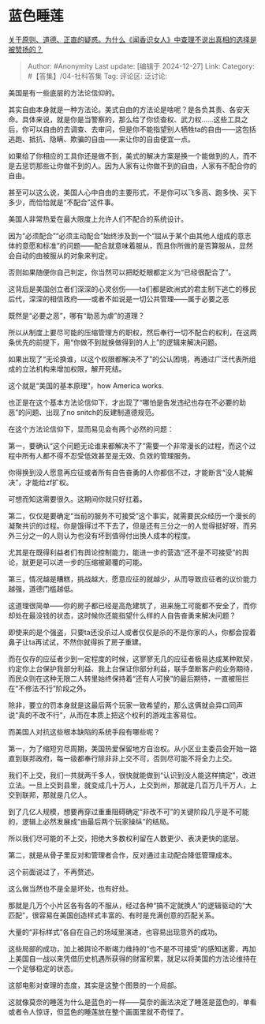 # 蓝色睡莲
[关于原则、道德、正直的疑惑。为什么《闻香识女人》中查理不说出真相的选择是被赞扬的？](https://www.zhihu.com/question/310577358/answer/65495844688)

> Author: #Anonymity
> Last update: [编辑于 2024-12-27]
> Link:
> Category: #【答集】/04-社科答集 
> Tag: 
> 评论区:
> 泛讨论:

美国是有一些底层的方法论信仰的。

其实自由本身就是一种方法论。美式自由的方法论是啥呢？是各负其责、各安天命。具体来说，就是你是当警察的，那么给了你侦查权、武力权……这些工具之后，你可以自由的去调查、去审问，但是你不能指望别人牺牲ta的自由——这包括逃跑、抵抗、隐瞒、欺骗的自由——来让你的自由便宜一点。

如果给了你相应的工具你还是做不到，美式的解决方案是换一个能做到的人，而不是去惩罚那些让你做不到的人。因为人家有让你做不到的自由，人家有不配合你的自由。

甚至可以这么说，美国人心中自由的主要形式，不是你可以飞多高、跑多快、买下多少，而恰恰就是“不配合”这件事。

美国人非常热爱在最大限度上允许人们不配合的系统设计。

因为“必须配合”“必须主动配合”始终涉及到一个“屈从于某个由其他人组成的意志体的意愿和标准”的问题——配合就意味着服从，而且你所做的是否算服从，显然会自动的由被服从的对象来判定。

否则如果随便你自己判定，你当然可以把眨眨眼都定义为“已经很配合了”。

这背后是美国创立者们深深的心灵创伤——ta们都是欧洲式的君主制下逃亡的移民后代，深深的相信政府——或者不如说是一切公共管理——属于必要之恶

既然是“必要之恶”，哪有“助恶为虐”的道理？

所以从制度上要尽可能的压缩管理方的职权，然后奉行一切不配合的权利，在这两条优先的前提下，用“你做不到就换做得到的人上”的逻辑来解决问题。

如果出现了“无论换谁，以这个权限都解决不了”的公认困境，再通过广泛代表所组成的立法机构来增加权限，解开死结。

这个就是“美国的基本原理”，how America works.

也正是在这个基本方法论信仰下，才出现了“哪怕是告发违纪也存在不必要的助恶”的问题、出现了no snitch的反建制道德规范。

在这个方法论信仰下，显而易见会有两个必然的问题：

第一，要确认“这个问题无论谁来都解决不了”需要一个非常漫长的过程，而这个过程中所有人都不得不忍受低效甚至是无效、负效的管理服务。

你得换到没人愿意再应征或者所有自告奋勇的人你都信不过，才能断言“没人能解决”，才能给zf扩权。

可想而知这需要很久。这期间你就只好扛着。

第二，仅仅是要确定“当前的服务不可接受”这个事实，就需要民众经历一个漫长的凝聚共识的过程。你是饿得过不下去了，但是还有三分之一的人觉得挺好呀，而另外三分之一的人则认为也没有坏到值得付出换人成本的程度。

尤其是在既得利益者们有舆论控制能力，能进一步的营造“还不是不可接受”的舆论，就更是可以进一步的压缩被颠覆的可能。

第三，情况越是糟糕，挑战越大，愿意应征的就越少，从而导致应征者的议价能力越强，道德门槛越低。

这道理很简单——你的房子都已经是高危建筑了，进来施工可能都不安全了，而你却处在最没钱的状态，这时候你还能指望什么样的人自告奋勇来解决问题？

即使来的是个强盗，只要ta还没杀过人或者仅仅是杀的不是你家的人，你都会捏着鼻子让ta再试试，不然你就得拆了房子重建。

而在仅存的应征者少到一定程度的时候，这寥寥无几的应征者极易达成某种默契，约定你上台保护我部分利益、我上台保证你部分利益，联手垄断客户的业务期待，而民众则在这种无限二人转里始终保持着“还有人可换”的最后期待，一直被阻拦在“不修法不行”阶段之外。

除非，要立的罚本身就是这最后两个玩家一致希望的，那么这俩就会异口同声说“真的不改不行”，从而在本质上把这个权利的游戏主客易位。

而美国人对抗这些根本缺陷的系统手段有哪些呢？

第一，为了缩短穷尽周期，美国热爱保留地方自治权。从小区业主委员会开始一路直到联邦政府，每一级都奉行除非非上交不可，否则尽可能不将全力上交。

我们不上交，我们一共就两千多人，很快就能做到“认识到没人能这样搞定”，改进立法。一旦上交到县里，就变成几十万人，上交到州，那就是几百万几千万人，上交到联邦，那就是几亿人。

到了几亿人规模，想要再穿过重重阻碍确定“非改不可”的关键阶段几乎是不可能的，逻辑上必然发展成“由最后两个玩家操纵”的结局。

所以我们尽可能的不上交，把绝大多数权利留在人数更少、表决更快的底层。

第二，就是从骨子里反对和管理者合作，反对通过主动配合降低管理成本。

这个前面说过了，不再赘述。

这么做当然也不是全是坏处，也有好处。

那就是几万个小片区各有各的不服从，经过各种“搞不定就换人”的逻辑驱动的“大匹配”，很容易在美国创造样式丰富的、有时是充满创意的匹配关系。

大量的“非标样式”各自在自己的场域里演进，也容易出现意外的成功。

这些局部的成功，加上被舆论不断竭力维持的“也不是不可接受”的感知迷雾，再加上美国自一战以来凭借历史机遇所获得的财富积累，就足以将美国的方法论维持在一个足够稳定的状态。

这部电影对查理的态度，其实是这整个图景的一个局部。

这就像莫奈的睡莲为什么是蓝色的一样——莫奈的画法决定了睡莲是蓝色的，单看或者令人惊讶，但蓝色的睡莲放在整个画面里就不奇怪了。